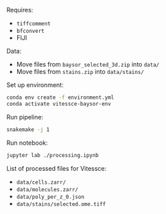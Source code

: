 
Requires:
- `tiffcomment`
- `bfconvert`
- FIJI

Data:
- Move files from `baysor_selected_3d.zip` into `data/`
- Move files from `stains.zip` into `data/stains/`


Set up environment:

```sh
conda env create -f environment.yml
conda activate vitessce-baysor-env
```

Run pipeline:

```sh
snakemake -j 1
```

Run notebook:

```sh
jupyter lab ./processing.ipynb
```

List of processed files for Vitessce:
- `data/cells.zarr/`
- `data/molecules.zarr/`
- `data/poly_per_z_0.json`
- `data/stains/selected.ome.tiff`

